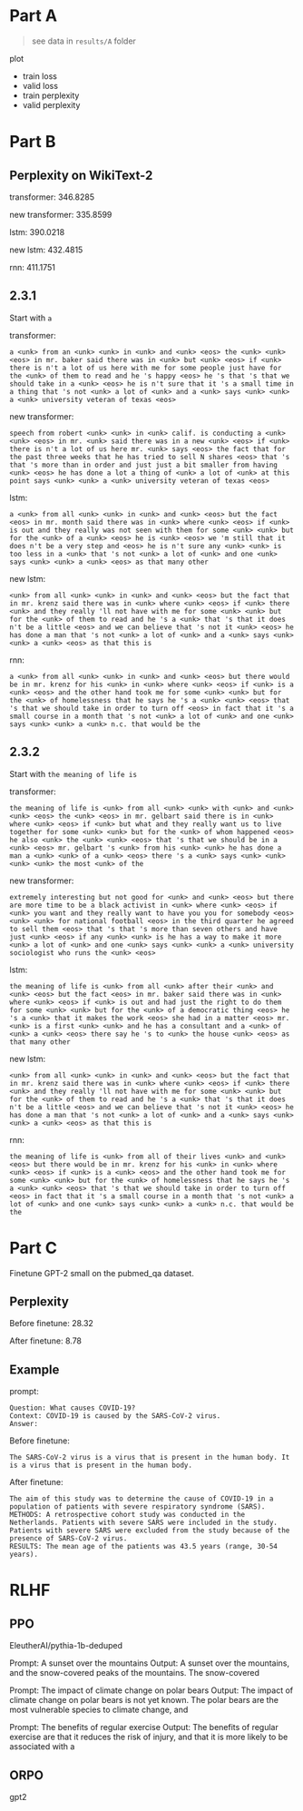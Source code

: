 # Part A

> see data in `results/A` folder

plot

- train loss
- valid loss
- train perplexity
- valid perplexity

# Part B

## Perplexity on WikiText-2

transformer: 346.8285

new transformer: 335.8599

lstm: 390.0218

new lstm: 432.4815

rnn: 411.1751

## 2.3.1

Start with `a`

transformer:

```
a <unk> from an <unk> <unk> in <unk> and <unk> <eos> the <unk> <unk> <eos> in mr. baker said there was in <unk> but <unk> <eos> if <unk> there is n't a lot of us here with me for some people just have for the <unk> of them to read and he 's happy <eos> he 's that 's that we should take in a <unk> <eos> he is n't sure that it 's a small time in a thing that 's not <unk> a lot of <unk> and a <unk> says <unk> <unk> a <unk> university veteran of texas <eos>
```

new transformer:

```
speech from robert <unk> <unk> in <unk> calif. is conducting a <unk> <unk> <eos> in mr. <unk> said there was in a new <unk> <eos> if <unk> there is n't a lot of us here mr. <unk> says <eos> the fact that for the past three weeks that he has tried to sell N shares <eos> that 's that 's more than in order and just just a bit smaller from having <unk> <eos> he has done a lot a thing of <unk> a lot of <unk> at this point says <unk> <unk> a <unk> university veteran of texas <eos>
```

lstm:

```
a <unk> from all <unk> <unk> in <unk> and <unk> <eos> but the fact <eos> in mr. month said there was in <unk> where <unk> <eos> if <unk> is out and they really was not seen with them for some <unk> <unk> but for the <unk> of a <unk> <eos> he is <unk> <eos> we 'm still that it does n't be a very step and <eos> he is n't sure any <unk> <unk> is too less in a <unk> that 's not <unk> a lot of <unk> and one <unk> says <unk> <unk> a <unk> <eos> as that many other
```

new lstm:

```
<unk> from all <unk> <unk> in <unk> and <unk> <eos> but the fact that in mr. krenz said there was in <unk> where <unk> <eos> if <unk> there <unk> and they really 'll not have with me for some <unk> <unk> but for the <unk> of them to read and he 's a <unk> that 's that it does n't be a little <eos> and we can believe that 's not it <unk> <eos> he has done a man that 's not <unk> a lot of <unk> and a <unk> says <unk> <unk> a <unk> <eos> as that this is
```

rnn:

```
a <unk> from all <unk> <unk> in <unk> and <unk> <eos> but there would be in mr. krenz for his <unk> in <unk> where <unk> <eos> if <unk> is a <unk> <eos> and the other hand took me for some <unk> <unk> but for the <unk> of homelessness that he says he 's a <unk> <unk> <eos> that 's that we should take in order to turn off <eos> in fact that it 's a small course in a month that 's not <unk> a lot of <unk> and one <unk> says <unk> <unk> a <unk> n.c. that would be the
```

## 2.3.2

Start with `the meaning of life is`

transformer:

```
the meaning of life is <unk> from all <unk> <unk> with <unk> and <unk> <unk> <eos> the <unk> <eos> in mr. gelbart said there is in <unk> where <unk> <eos> if <unk> but what and they really want us to live together for some <unk> <unk> but for the <unk> of whom happened <eos> he also <unk> the <unk> <unk> <eos> that 's that we should be in a <unk> <eos> mr. gelbart 's <unk> from his <unk> <unk> he has done a man a <unk> <unk> of a <unk> <eos> there 's a <unk> says <unk> <unk> <unk> <unk> the most <unk> of the
```

new transformer:

```
extremely interesting but not good for <unk> and <unk> <eos> but there are more time to be a black activist in <unk> where <unk> <eos> if <unk> you want and they really want to have you you for somebody <eos> <unk> <unk> for national football <eos> in the third quarter he agreed to sell them <eos> that 's that 's more than seven others and have just <unk> <eos> if any <unk> <unk> is he has a way to make it more <unk> a lot of <unk> and one <unk> says <unk> <unk> a <unk> university sociologist who runs the <unk> <eos>
```

lstm:

```
the meaning of life is <unk> from all <unk> after their <unk> and <unk> <eos> but the fact <eos> in mr. baker said there was in <unk> where <unk> <eos> if <unk> is out and had just the right to do them for some <unk> <unk> but for the <unk> of a democratic thing <eos> he 's a <unk> that it makes the work <eos> she had in a matter <eos> mr. <unk> is a first <unk> <unk> and he has a consultant and a <unk> of <unk> a <unk> <eos> there say he 's to <unk> the house <unk> <eos> as that many other
```

new lstm:

```
<unk> from all <unk> <unk> in <unk> and <unk> <eos> but the fact that in mr. krenz said there was in <unk> where <unk> <eos> if <unk> there <unk> and they really 'll not have with me for some <unk> <unk> but for the <unk> of them to read and he 's a <unk> that 's that it does n't be a little <eos> and we can believe that 's not it <unk> <eos> he has done a man that 's not <unk> a lot of <unk> and a <unk> says <unk> <unk> a <unk> <eos> as that this is
```

rnn:

```
the meaning of life is <unk> from all of their lives <unk> and <unk> <eos> but there would be in mr. krenz for his <unk> in <unk> where <unk> <eos> if <unk> is a <unk> <eos> and the other hand took me for some <unk> <unk> but for the <unk> of homelessness that he says he 's a <unk> <unk> <eos> that 's that we should take in order to turn off <eos> in fact that it 's a small course in a month that 's not <unk> a lot of <unk> and one <unk> says <unk> <unk> a <unk> n.c. that would be the
```

# Part C

Finetune GPT-2 small on the pubmed_qa dataset.

## Perplexity

Before finetune: 28.32

After finetune: 8.78

## Example

prompt:

```
Question: What causes COVID-19?
Context: COVID-19 is caused by the SARS-CoV-2 virus.
Answer:
```

Before finetune:

```
The SARS-CoV-2 virus is a virus that is present in the human body. It is a virus that is present in the human body.
```

After finetune:

```
The aim of this study was to determine the cause of COVID-19 in a population of patients with severe respiratory syndrome (SARS).
METHODS: A retrospective cohort study was conducted in the Netherlands. Patients with severe SARS were included in the study. Patients with severe SARS were excluded from the study because of the presence of SARS-CoV-2 virus.
RESULTS: The mean age of the patients was 43.5 years (range, 30-54 years).
```

# RLHF

## PPO

EleutherAI/pythia-1b-deduped

Prompt: A sunset over the mountains
Output: A sunset over the mountains, and the snow-covered peaks of the mountains. The snow-covered

Prompt: The impact of climate change on polar bears
Output: The impact of climate change on polar bears is not yet known. The polar bears are the most vulnerable species to climate change, and

Prompt: The benefits of regular exercise
Output: The benefits of regular exercise are that it reduces the risk of injury, and that it is more likely to be associated with a

## ORPO

gpt2
